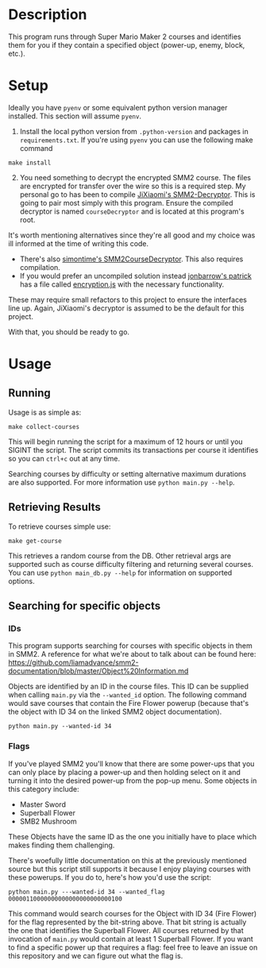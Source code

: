 # Description

This program runs through Super Mario Maker 2 courses and identifies them for you if they contain a specified object (power-up, enemy, block, etc.).

# Setup

Ideally you have `pyenv` or some equivalent python version manager installed. This section will assume `pyenv`.

1. Install the local python version from `.python-version` and packages in `requirements.txt`. If you're using `pyenv` you can use the following make command

```
make install
```

2. You need something to decrypt the encrypted SMM2 course. The  files are encrypted for transfer over the wire so this is a required step. My personal go to has been to compile [JiXiaomi's SMM2-Decryptor](https://github.com/JiXiaomai/SMM2-Decryptor). This is going to pair most simply with this program. Ensure the compiled decryptor is named `courseDecryptor` and is located at this program's root.

It's worth mentioning alternatives since they're all good and my choice was ill informed at the time of writing this code.

- There's also [simontime's SMM2CourseDecryptor](https://github.com/simontime/SMM2CourseDecryptor). This also requires compilation. 
- If you would prefer an uncompiled solution instead [jonbarrow's patrick](https://github.com/jonbarrow/partrick) has a file called [encryption.js](https://github.com/jonbarrow/partrick/blob/7c8589503ae017bd71c3d018e6ca2f5b249d67a0/src/encryption.js#L10C10-L10C21) with the necessary functionality.

These may require small refactors to this project to ensure the interfaces line up. Again, JiXiaomi's decryptor is assumed to be the default for this project.


With that, you should be ready to go.

# Usage

## Running

Usage is as simple as:

```
make collect-courses
```

This will begin running the script for a maximum of 12 hours or until you SIGINT the script. The script commits its transactions per course it identifies so you can `ctrl+c` out at any time.

Searching courses by difficulty or setting alternative maximum durations are also supported. For more information use `python main.py --help`.

## Retrieving Results

To retrieve courses simple use:

```
make get-course
```

This retrieves a random course from the DB. Other retrieval args are supported such as course difficulty filtering and returning several courses. You can use `python main_db.py --help` for information on supported options.

## Searching for specific objects

### IDs

This program supports searching for courses with specific objects in them in SMM2. A reference for what we're about to talk about can be found here: https://github.com/liamadvance/smm2-documentation/blob/master/Object%20Information.md

Objects are identified by an ID in the course files. This ID can be supplied when calling `main.py` via the `--wanted_id` option. The following command would save courses that contain the Fire Flower powerup (because that's the object with ID 34 on the linked SMM2 object documentation).

```
python main.py --wanted-id 34
```

### Flags

If you've played SMM2 you'll know that there are some power-ups that you can only place by placing a power-up and then holding select on it and turning it into the desired power-up from the pop-up menu. Some objects in this category include:
- Master Sword
- Superball Flower
- SMB2 Mushroom

These Objects have the same ID as the one you initially have to place which makes finding them challenging.

There's woefully little documentation on this at the previously mentioned source but this script still supports it because I enjoy playing courses with these powerups. If you do to, here's how you'd use the script:

```
python main.py ---wanted-id 34 --wanted_flag 00000110000000000000000000000100
```

This command would search courses for the Object with ID 34 (Fire Flower) for the flag represented by the bit-string above. That bit string is actually the one that identifies the Superball Flower. All courses returned by that invocation of `main.py` would contain at least 1 Superball Flower. 
If you want to find a specific power up that requires a flag: feel free to leave an issue on this repository and we can figure out what the flag is.